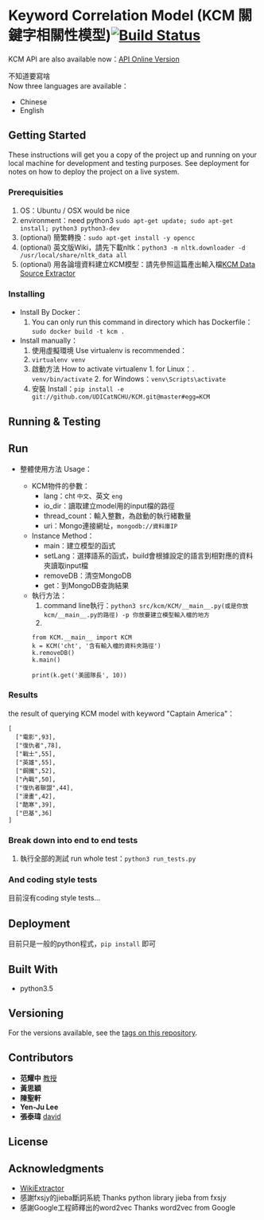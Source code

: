# Keyword Correlation Model (KCM 關鍵字相關性模型)[![Build Status](https://travis-ci.com/UDICatNCHU/KCM.svg?token=XRWFynWvo8Gsjgh9wqTN&branch=master)](https://travis-ci.com/UDICatNCHU/KCM)

KCM API are also available now：[API Online Version](https://github.com/UDICatNCHU/udic-nlp-API)  

不知道要寫啥  
Now three languages are available：
* Chinese
* English

## Getting Started

These instructions will get you a copy of the project up and running on your local machine for development and testing purposes. See deployment for notes on how to deploy the project on a live system.

### Prerequisities

1. OS：Ubuntu / OSX would be nice
2. environment：need python3 `sudo apt-get update; sudo apt-get install; python3 python3-dev`
3. (optional) 簡繁轉換：`sudo apt-get install -y opencc`
4. (optional) 英文版Wiki，請先下載nltk：`python3 -m nltk.downloader -d /usr/local/share/nltk_data all`
4. (optional) 用各論壇資料建立KCM模型：請先參照這篇產出輸入檔[KCM Data Source Extractor](https://github.com/UDICatNCHU/KCM-Data-Source-Extractor)

### Installing

* Install By Docker：
  1. You can only run this command in directory which has Dockerfile：`sudo docker build -t kcm .`
* Install manually：
  1. 使用虛擬環境 Use virtualenv is recommended：
    1. `virtualenv venv`
    2. 啟動方法 How to activate virtualenv
      1. for Linux：`. venv/bin/activate`
      2. for Windows：`venv\Scripts\activate`
  2. 安裝 Install：`pip install -e git://github.com/UDICatNCHU/KCM.git@master#egg=KCM`

## Running & Testing

## Run

* 整體使用方法 Usage：

  * KCM物件的參數：
    * lang：cht `中文`、英文 `eng`
    * io_dir：讀取建立model用的input檔的路徑
    * thread_count：輸入整數，為啟動的執行緒數量
    * uri：Mongo連接網址，`mongodb://資料庫IP`
  * Instance Method：
    * main：建立模型的函式
    * setLang：選擇語系的函式，build會根據設定的語言到相對應的資料夾讀取input檔
    * removeDB：清空MongoDB
    * get：到MongoDB查詢結果
  * 執行方法：
    1. command line執行：`python3 src/kcm/KCM/__main__.py(或是你放kcm/__main__.py的路徑) -p 你放要建立模型輸入檔的地方`
    2.  
      ```
      from KCM.__main__ import KCM
      k = KCM('cht', '含有輸入檔的資料夾路徑')
      k.removeDB()
      k.main()

      print(k.get('美國隊長', 10))
      ```

### Results

the result of querying KCM model with keyword "Captain America"：

  ```
  [
    ["電影",93],
    ["復仇者",78],
    ["戰士",55],
    ["英雄",55],
    ["鋼鐵",52],
    ["內戰",50],
    ["復仇者聯盟",44],
    ["漫畫",42],
    ["酷寒",39],
    ["巴基",36]
  ]
  ```



### Break down into end to end tests


1. 執行全部的測試 run whole test：`python3 run_tests.py`

### And coding style tests

目前沒有coding style tests...


## Deployment

目前只是一般的python程式，`pip install` 即可

## Built With

* python3.5

## Versioning

For the versions available, see the [tags on this repository](https://github.com/david30907d/KCM/releases).

## Contributors

* **范耀中** [教授](http://web.nchu.edu.tw/~yfan/)
* **黃思穎**
* **陳聖軒**
* **Yen-Ju Lee**
* **張泰瑋** [david](https://github.com/david30907d)

## License

## Acknowledgments

* [WikiExtractor](https://github.com/attardi/wikiextractor)
* 感謝fxsjy的jieba斷詞系統 Thanks python library jieba from fxsjy
* 感謝Google工程師釋出的word2vec Thanks word2vec from Google
